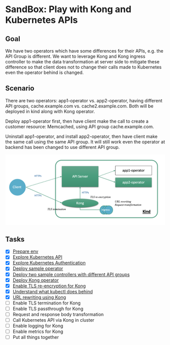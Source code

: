# SandBox: Play with Kong and Kubernetes APIs

## Goal

We have two operators which have some differences for their APIs, e.g. the API Group is different. We want to leverage Kong and Kong ingress controller to make the data transformation at server side to mitigate these difference so that client does not to change their calls made to Kubernetes even the operator behind is changed.


## Scenario

There are two operators: app1-operator vs. app2-operator, having different API groups, cache.example.com vs. cache2.example.com. Both will be deployed in kind along with Kong operator.

Deploy app1-operator first, then have client make the call to create a customer resource: Memcached, using API group cache.example.com.

Uninstall app1-operator, and install app2-operator, then have client make the same call using the same API group. It will still work even the operator at backend has been changed to use different API group.

![](docs/architecture.png)

## Tasks

* [x] [Prepare env](docs/tasks/01-prepare-env.md)
* [x] [Explore Kubernetes API](docs/tasks/02-explorer-k8s-api.md)
* [x] [Explore Kubernetes Authentication](docs/tasks/03-explorer-k8s-auth.md)
* [x] [Deploy sample operator](docs/tasks/04-deploy-sample-operator.md)
* [x] [Deploy two sample controllers with different API groups](docs/tasks/05-deploy-sample-controllers.md)
* [x] [Deploy Kong operator](docs/tasks/06-deploy-kong-operator.md)
* [x] [Enable TLS re-encryption for Kong](docs/tasks/07-enable-tls-with-kong.md)
* [x] [Understand what kubectl does behind](docs/tasks/08-understand-what-kubectl-does.md)
* [x] [URL rewriting using Kong](docs/tasks/09-url-rewriting-using-kong.md)
* [ ] Enable TLS termination for Kong
* [ ] Enable TLS passthrough for Kong
* [ ] Request and response body transformation
* [ ] Call Kubernetes API via Kong in cluster
* [ ] Enable logging for Kong
* [ ] Enable metrics for Kong
* [ ] Put all things together
